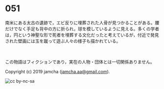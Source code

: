 

# 051

南米にある太古の遺跡で，エビ反りに埋葬された人骨が見つかることがある。腰だけでなく手足も背中の方に折られ，球を模しているように見える。多くの学者は，円という神聖な形で死者を埋葬する文化だったと考えているが，付近で発見された壁画には玉を蹴って遊ぶ人々の様子も描かれている。  

<br>  
<br>  
この物語はフィクションであり，実在の人物・団体とは一切関係ありません。  

Copyright (c) 2019 jamcha (jamcha.aa@gmail.com).  

![cc by-nc-sa](https://i.creativecommons.org/l/by-nc-sa/4.0/88x31.png)  

